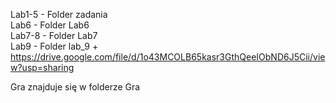 Lab1-5 - Folder zadania  
Lab6 - Folder Lab6  
Lab7-8 - Folder Lab7  
Lab9 - Folder lab_9 + https://drive.google.com/file/d/1o43MCOLB65kasr3GthQeeIObND6J5Cii/view?usp=sharing  
  
Gra znajduje się w folderze Gra 
